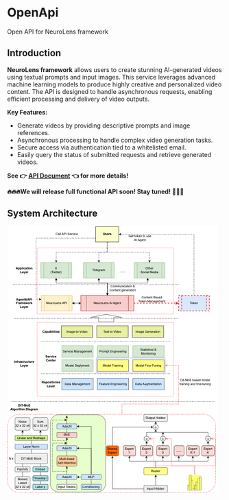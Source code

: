 # OpenApi
Open API for NeuroLens framework

## Introduction
**NeuroLens framework** allows users to create stunning AI-generated videos using textual prompts and input images. This service leverages advanced machine learning models to produce highly creative and personalized video content. The API is designed to handle asynchronous requests, enabling efficient processing and delivery of video outputs.

**Key Features:**
- Generate videos by providing descriptive prompts and image references.
- Asynchronous processing to handle complex video generation tasks.
- Secure access via authentication tied to a whitelisted email.
- Easily query the status of submitted requests and retrieve generated videos.

**See :point_right: [API Document](./docs/Readme.md) :point_left:  for more details!**

**:fire::fire::fire:We will release full functional API soon! Stay tuned! :rocket::rocket::rocket:**

## System Architecture
![System Architecture](./docs/system.png "System Architecture")
